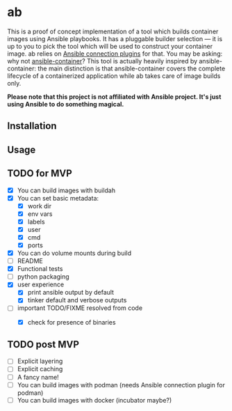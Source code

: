 # ab

This is a proof of concept implementation of a tool which builds container
images using Ansible playbooks. It has a pluggable builder selection — it is up
to you to pick the tool which will be used to construct your container image.
ab relies on [Ansible connection
plugins](https://docs.ansible.com/ansible/2.6/plugins/connection.html) for
that. You may be asking: why not
[ansible-container](https://github.com/ansible/ansible-container)? This tool is
actually heavily inspired by ansible-container: the main distinction is that
ansible-container covers the complete lifecycle of a containerized application
while ab takes care of image builds only.

**Please note that this project is not affiliated with Ansible project. It's just using Ansible to do something magical.**


## Installation

## Usage

## TODO for MVP

* [x] You can build images with buildah
* [x] You can set basic metadata:
  * [x] work dir
  * [x] env vars
  * [x] labels
  * [x] user
  * [x] cmd
  * [x] ports
* [x] You can do volume mounts during build
* [ ] README
* [x] Functional tests
* [ ] python packaging
* [x] user experience
  * [x] print ansible output by default
  * [x] tinker default and verbose outputs
* [ ] important TODO/FIXME resolved from code
  * [x] check for presence of binaries


## TODO post MVP

* [ ] Explicit layering
* [ ] Explicit caching
* [ ] A fancy name!
* [ ] You can build images with podman (needs Ansible connection plugin for podman)
* [ ] You can build images with docker (incubator maybe?)
